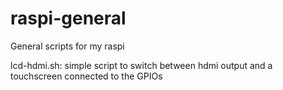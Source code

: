 # raspi-general
General scripts for my raspi

lcd-hdmi.sh: simple script to switch between hdmi output and a touchscreen connected to the GPIOs
